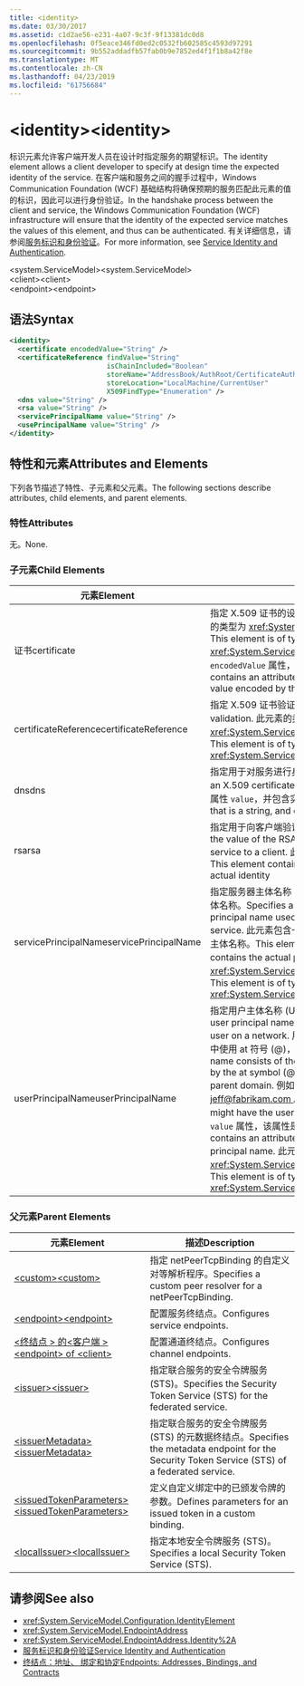 ```yaml
---
title: <identity>
ms.date: 03/30/2017
ms.assetid: c1d2ae56-e231-4a07-9c3f-9f13381dc0d8
ms.openlocfilehash: 0f5eace346fd0ed2c0532fb602585c4593d97291
ms.sourcegitcommit: 9b552addadfb57fab0b9e7852ed4f1f1b8a42f8e
ms.translationtype: MT
ms.contentlocale: zh-CN
ms.lasthandoff: 04/23/2019
ms.locfileid: "61756684"
---
```

# <a name="identity"></a><span data-ttu-id="662fc-101">\<identity></span><span class="sxs-lookup"><span data-stu-id="662fc-101">\<identity></span></span>
<span data-ttu-id="662fc-102">标识元素允许客户端开发人员在设计时指定服务的期望标识。</span><span class="sxs-lookup"><span data-stu-id="662fc-102">The identity element allows a client developer to specify at design time the expected identity of the service.</span></span> <span data-ttu-id="662fc-103">在客户端和服务之间的握手过程中，Windows Communication Foundation (WCF) 基础结构将确保预期的服务匹配此元素的值的标识，因此可以进行身份验证。</span><span class="sxs-lookup"><span data-stu-id="662fc-103">In the handshake process between the client and service, the Windows Communication Foundation (WCF) infrastructure will ensure that the identity of the expected service matches the values of this element, and thus can be authenticated.</span></span> <span data-ttu-id="662fc-104">有关详细信息，请参阅[服务标识和身份验证](../../../../../docs/framework/wcf/feature-details/service-identity-and-authentication.md)。</span><span class="sxs-lookup"><span data-stu-id="662fc-104">For more information, see [Service Identity and Authentication](../../../../../docs/framework/wcf/feature-details/service-identity-and-authentication.md).</span></span>  
  
 <span data-ttu-id="662fc-105">\<system.ServiceModel></span><span class="sxs-lookup"><span data-stu-id="662fc-105">\<system.ServiceModel></span></span>  
<span data-ttu-id="662fc-106">\<client></span><span class="sxs-lookup"><span data-stu-id="662fc-106">\<client></span></span>  
<span data-ttu-id="662fc-107">\<endpoint></span><span class="sxs-lookup"><span data-stu-id="662fc-107">\<endpoint></span></span>  
  
## <a name="syntax"></a><span data-ttu-id="662fc-108">语法</span><span class="sxs-lookup"><span data-stu-id="662fc-108">Syntax</span></span>  
  
```xml  
<identity>
  <certificate encodedValue="String" />
  <certificateReference findValue="String"
                        isChainIncluded="Boolean"
                        storeName="AddressBook/AuthRoot/CertificateAuthority/Disallowed/My/Root/TrustedPeople/TrustedPublisher"
                        storeLocation="LocalMachine/CurrentUser"
                        X509FindType="Enumeration" />
  <dns value="String" />
  <rsa value="String" />
  <servicePrincipalName value="String" />
  <usePrincipalName value="String" />
</identity>
```  
  
## <a name="attributes-and-elements"></a><span data-ttu-id="662fc-109">特性和元素</span><span class="sxs-lookup"><span data-stu-id="662fc-109">Attributes and Elements</span></span>  
 <span data-ttu-id="662fc-110">下列各节描述了特性、子元素和父元素。</span><span class="sxs-lookup"><span data-stu-id="662fc-110">The following sections describe attributes, child elements, and parent elements.</span></span>  
  
### <a name="attributes"></a><span data-ttu-id="662fc-111">特性</span><span class="sxs-lookup"><span data-stu-id="662fc-111">Attributes</span></span>  
 <span data-ttu-id="662fc-112">无。</span><span class="sxs-lookup"><span data-stu-id="662fc-112">None.</span></span>  
  
### <a name="child-elements"></a><span data-ttu-id="662fc-113">子元素</span><span class="sxs-lookup"><span data-stu-id="662fc-113">Child Elements</span></span>  
  
|<span data-ttu-id="662fc-114">元素</span><span class="sxs-lookup"><span data-stu-id="662fc-114">Element</span></span>|<span data-ttu-id="662fc-115">描述</span><span class="sxs-lookup"><span data-stu-id="662fc-115">Description</span></span>|  
|-------------|-----------------|  
|<span data-ttu-id="662fc-116">证书</span><span class="sxs-lookup"><span data-stu-id="662fc-116">certificate</span></span>|<span data-ttu-id="662fc-117">指定 X.509 证书的设置。</span><span class="sxs-lookup"><span data-stu-id="662fc-117">Specifies settings of an X.509 certificate.</span></span> <span data-ttu-id="662fc-118">此元素的类型为 <xref:System.ServiceModel.Configuration.CertificateElement>。</span><span class="sxs-lookup"><span data-stu-id="662fc-118">This element is of type <xref:System.ServiceModel.Configuration.CertificateElement>.</span></span> <span data-ttu-id="662fc-119">它包含一个 `encodedValue` 属性，该属性是一个字符串，用于指定此证书编码的值。</span><span class="sxs-lookup"><span data-stu-id="662fc-119">It contains an attribute `encodedValue` that is a string, which specifies the value encoded by this certificate.</span></span>|  
|<span data-ttu-id="662fc-120">certificateReference</span><span class="sxs-lookup"><span data-stu-id="662fc-120">certificateReference</span></span>|<span data-ttu-id="662fc-121">指定 X.509 证书验证的设置。</span><span class="sxs-lookup"><span data-stu-id="662fc-121">Specifies settings for X.509 certificate validation.</span></span> <span data-ttu-id="662fc-122">此元素的类型为 <xref:System.ServiceModel.Configuration.CertificateReferenceElement>。</span><span class="sxs-lookup"><span data-stu-id="662fc-122">This element is of type <xref:System.ServiceModel.Configuration.CertificateReferenceElement>.</span></span>|  
|<span data-ttu-id="662fc-123">dns</span><span class="sxs-lookup"><span data-stu-id="662fc-123">dns</span></span>|<span data-ttu-id="662fc-124">指定用于对服务进行身份验证的 X.509 证书的 DNS。</span><span class="sxs-lookup"><span data-stu-id="662fc-124">Specifies the DNS of an X.509 certificate used to authenticate a service.</span></span> <span data-ttu-id="662fc-125">此元素包含一个字符串属性 `value`，并包含实际的标识。</span><span class="sxs-lookup"><span data-stu-id="662fc-125">This element contains an attribute `value` that is a string, and contains the actual identity.</span></span>|  
|<span data-ttu-id="662fc-126">rsa</span><span class="sxs-lookup"><span data-stu-id="662fc-126">rsa</span></span>|<span data-ttu-id="662fc-127">指定用于向客户端验证服务身份的 X.509 证书的 RSA 字段的值。</span><span class="sxs-lookup"><span data-stu-id="662fc-127">Specifies the value of the RSA field of an X.509 certificate used to authenticate a service to a client.</span></span> <span data-ttu-id="662fc-128">此元素包含一个字符串属性 `value`，并包含实际的标识。</span><span class="sxs-lookup"><span data-stu-id="662fc-128">This element contains an attribute `value` that is a string, and contains the actual identity</span></span>|  
|<span data-ttu-id="662fc-129">servicePrincipalName</span><span class="sxs-lookup"><span data-stu-id="662fc-129">servicePrincipalName</span></span>|<span data-ttu-id="662fc-130">指定服务器主体名称 (SPN) 标识，它是客户端用来唯一标识一个服务实例的主体名称。</span><span class="sxs-lookup"><span data-stu-id="662fc-130">Specifies a server principal name (SPN) identity, which is the principal name used by a client to uniquely identify an instance of a service.</span></span> <span data-ttu-id="662fc-131">此元素包含一个 `value` 属性，该属性是一个字符串，其中包含实际的主体名称。</span><span class="sxs-lookup"><span data-stu-id="662fc-131">This element contains an attribute `value` that is a string, and contains the actual principal name.</span></span> <span data-ttu-id="662fc-132">此元素的类型为 <xref:System.ServiceModel.Configuration.ServicePrincipalNameElement>。</span><span class="sxs-lookup"><span data-stu-id="662fc-132">This element is of type <xref:System.ServiceModel.Configuration.ServicePrincipalNameElement>.</span></span>|  
|<span data-ttu-id="662fc-133">userPrincipalName</span><span class="sxs-lookup"><span data-stu-id="662fc-133">userPrincipalName</span></span>|<span data-ttu-id="662fc-134">指定用户主体名称 (UPN) 标识，它是网络上的用户登录名类型。</span><span class="sxs-lookup"><span data-stu-id="662fc-134">Specifies a user principal name (UPN) identity, which is the logon name type of a user on a network.</span></span> <span data-ttu-id="662fc-135">用户主体名称包含用户对象名称后跟的 Active Directory 中使用 at 符号 (\@)，然后，通常情况下，域名系统父域。</span><span class="sxs-lookup"><span data-stu-id="662fc-135">The user principal name consists of the user object name used in Active Directory, followed by the at symbol (\@) and then, typically, the Domain Name System parent domain.</span></span> <span data-ttu-id="662fc-136">例如，Fabrikam.com 域树中的 Jeff 可能具有用户主体名称[ jeff@fabrikam.com ](mailto:jeffsmith@fabrikam.com)。</span><span class="sxs-lookup"><span data-stu-id="662fc-136">For example, Jeff in the Fabrikam.com domain tree might have the user principal name [jeff@fabrikam.com](mailto:jeffsmith@fabrikam.com).</span></span>  <span data-ttu-id="662fc-137">此元素包含一个 `value` 属性，该属性是一个字符串，其中包含实际的主体名称。</span><span class="sxs-lookup"><span data-stu-id="662fc-137">This element contains an attribute `value` that is a string, and contains the actual principal name.</span></span> <span data-ttu-id="662fc-138">此元素的类型为 <xref:System.ServiceModel.Configuration.UserPrincipalNameElement>。</span><span class="sxs-lookup"><span data-stu-id="662fc-138">This element is of type <xref:System.ServiceModel.Configuration.UserPrincipalNameElement>.</span></span>|  
  
### <a name="parent-elements"></a><span data-ttu-id="662fc-139">父元素</span><span class="sxs-lookup"><span data-stu-id="662fc-139">Parent Elements</span></span>  
  
|<span data-ttu-id="662fc-140">元素</span><span class="sxs-lookup"><span data-stu-id="662fc-140">Element</span></span>|<span data-ttu-id="662fc-141">描述</span><span class="sxs-lookup"><span data-stu-id="662fc-141">Description</span></span>|  
|-------------|-----------------|  
|[<span data-ttu-id="662fc-142">\<custom></span><span class="sxs-lookup"><span data-stu-id="662fc-142">\<custom></span></span>](../../../../../docs/framework/configure-apps/file-schema/wcf/custom.md)|<span data-ttu-id="662fc-143">指定 netPeerTcpBinding 的自定义对等解析程序。</span><span class="sxs-lookup"><span data-stu-id="662fc-143">Specifies a custom peer resolver for a netPeerTcpBinding.</span></span>|  
|[<span data-ttu-id="662fc-144">\<endpoint></span><span class="sxs-lookup"><span data-stu-id="662fc-144">\<endpoint></span></span>](endpoint-element.md)|<span data-ttu-id="662fc-145">配置服务终结点。</span><span class="sxs-lookup"><span data-stu-id="662fc-145">Configures service endpoints.</span></span>|  
|[<span data-ttu-id="662fc-146">\<终结点 > 的\<客户端 ></span><span class="sxs-lookup"><span data-stu-id="662fc-146">\<endpoint> of \<client></span></span>](endpoint-of-client.md)|<span data-ttu-id="662fc-147">配置通道终结点。</span><span class="sxs-lookup"><span data-stu-id="662fc-147">Configures channel endpoints.</span></span>|  
|[<span data-ttu-id="662fc-148">\<issuer></span><span class="sxs-lookup"><span data-stu-id="662fc-148">\<issuer></span></span>](../../../../../docs/framework/configure-apps/file-schema/wcf/issuer.md)|<span data-ttu-id="662fc-149">指定联合服务的安全令牌服务 (STS)。</span><span class="sxs-lookup"><span data-stu-id="662fc-149">Specifies the Security Token Service (STS) for the federated service.</span></span>|  
|[<span data-ttu-id="662fc-150">\<issuerMetadata></span><span class="sxs-lookup"><span data-stu-id="662fc-150">\<issuerMetadata></span></span>](../../../../../docs/framework/configure-apps/file-schema/wcf/issuermetadata.md)|<span data-ttu-id="662fc-151">指定联合服务的安全令牌服务 (STS) 的元数据终结点。</span><span class="sxs-lookup"><span data-stu-id="662fc-151">Specifies the metadata endpoint for the Security Token Service (STS) of a federated service.</span></span>|  
|[<span data-ttu-id="662fc-152">\<issuedTokenParameters></span><span class="sxs-lookup"><span data-stu-id="662fc-152">\<issuedTokenParameters></span></span>](../../../../../docs/framework/configure-apps/file-schema/wcf/issuedtokenparameters.md)|<span data-ttu-id="662fc-153">定义自定义绑定中的已颁发令牌的参数。</span><span class="sxs-lookup"><span data-stu-id="662fc-153">Defines parameters for an issued token in a custom binding.</span></span>|  
|[<span data-ttu-id="662fc-154">\<localIssuer></span><span class="sxs-lookup"><span data-stu-id="662fc-154">\<localIssuer></span></span>](../../../../../docs/framework/configure-apps/file-schema/wcf/localissuer.md)|<span data-ttu-id="662fc-155">指定本地安全令牌服务 (STS)。</span><span class="sxs-lookup"><span data-stu-id="662fc-155">Specifies a local Security Token Service (STS).</span></span>|  
  
## <a name="see-also"></a><span data-ttu-id="662fc-156">请参阅</span><span class="sxs-lookup"><span data-stu-id="662fc-156">See also</span></span>

- <xref:System.ServiceModel.Configuration.IdentityElement>
- <xref:System.ServiceModel.EndpointAddress>
- <xref:System.ServiceModel.EndpointAddress.Identity%2A>
- [<span data-ttu-id="662fc-157">服务标识和身份验证</span><span class="sxs-lookup"><span data-stu-id="662fc-157">Service Identity and Authentication</span></span>](../../../../../docs/framework/wcf/feature-details/service-identity-and-authentication.md)
- [<span data-ttu-id="662fc-158">终结点：地址、 绑定和协定</span><span class="sxs-lookup"><span data-stu-id="662fc-158">Endpoints: Addresses, Bindings, and Contracts</span></span>](../../../../../docs/framework/wcf/feature-details/endpoints-addresses-bindings-and-contracts.md)

